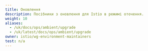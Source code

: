 ```yaml
---
title: Оновлення
description: Посібники з оновлення для Istio в режимі оточення.
weight: 10
aliases:
  - /uk/docs/ops/ambient/upgrade
  - /uk/latest/docs/ops/ambient/upgrade
owner: istio/wg-environment-maintainers
test: n/a
---
```

